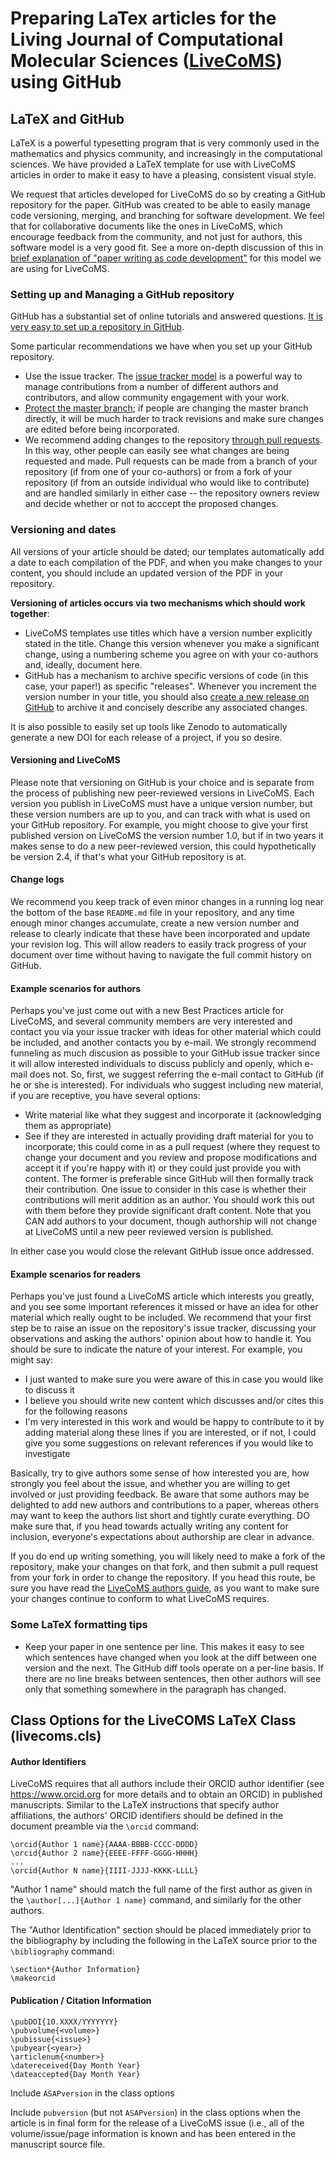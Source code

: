 # Preparing LaTex articles for the Living Journal of Computational Molecular Sciences ([LiveCoMS](http://www.livecomsjournal.org/)) using GitHub

## LaTeX and GitHub

LaTeX is a powerful typesetting program that is very commonly used in the mathematics and physics community, and increasingly in the computational sciences.
We have provided a LaTeX template for use with LiveCoMS articles in order to make it easy to have a pleasing, consistent visual style.

We request that articles developed for LiveCoMS do so by creating a GitHub repository for the paper.
GitHub was created to be able to easily manage code versioning, merging, and branching for software development.
We feel that for collaborative documents like the ones in LiveCoMS, which encourage feedback from the community, and not just for authors, this software model is a very good fit.
See a more on-depth discussion of this in [brief explanation of "paper writing as code development"](http://https://github.com/livecomsjournal/journal_information/blob/master/editorial_material/PAPER_CODE.md) for this model we are using for LiveCoMS.

### Setting up and Managing a GitHub repository

GitHub has a substantial set of online tutorials and answered questions.  [It is very easy to set up a repository in GitHub](https://help.github.com/articles/create-a-repo/).

Some particular recommendations we have when you set up your GitHub repository.
- Use the issue tracker.  The [issue tracker model](https://guides.github.com/features/issues/) is a powerful way to manage contributions from a number of different authors and contributors, and allow community engagement with your work.
- [Protect the master branch](https://help.github.com/articles/about-protected-branches/); if people are changing the master branch directly, it will be much harder to track revisions and make sure changes are edited before being incorporated.
- We recommend adding changes to the repository [through pull requests](https://help.github.com/articles/proposing-changes-to-your-work-with-pull-requests/). In this way, other people can easily see what changes are being requested and made. Pull requests can be made from a branch of your repository (if from one of your co-authors) or from a fork of your repository (if from an outside individual who would like to contribute) and are handled similarly in either case -- the repository owners review and decide whether or not to acccept the proposed changes.

### Versioning and dates

All versions of your article should be dated; our templates automatically add a date to each compilation of the PDF, and when you make changes to your content, you should include an updated version of the PDF in your repository.

**Versioning of articles occurs via two mechanisms which should work together**:
- LiveCoMS templates use titles which have a version number explicitly stated in the title. Change this version whenever you make a significant change, using a numbering scheme you agree on with your co-authors and, ideally, document here.
- GitHub has a mechanism to archive specific versions of code (in this case, your paper!) as specific "releases". Whenever you increment the version number in your title, you should also [create a new release on GitHub](https://help.github.com/articles/creating-releases/) to archive it and concisely describe any associated changes.

It is also possible to easily set up tools like Zenodo to automatically generate a new DOI for each release of a project, if you so desire.

#### Versioning and LiveCoMS

Please note that versioning on GitHub is your choice and is separate from the process of publishing new peer-reviewed versions in LiveCoMS.
Each version you publish in LiveCoMS must have a unique version number, but these version numbers are up to you, and can track with what is used on your GitHub repository.
For example, you might choose to give your first published version on LiveCoMS the version number 1.0, but if in two years it makes sense to do a new peer-reviewed version, this could hypothetically be version 2.4, if that's what your GitHub repository is at.

#### Change logs

We recommend you keep track of even minor changes in a running log near the bottom of the base `README.md` file in your repository, and any time enough minor changes accumulate, create a new version number and release to clearly indicate that these have been incorporated and update your revision log.
This will allow readers to easily track progress of your document over time without having to navigate the full commit history on GitHub.

#### Example scenarios for authors

Perhaps you've just come out with a new Best Practices article for LiveCoMS, and several community members are very interested and contact you via your issue tracker with ideas for other material which could be included, and another contacts you by e-mail.
We strongly recommend funneling as much discusion as possible to your GitHub issue tracker since it will allow interested individuals to discuss publicly and openly, which e-mail does not.
So, first, we suggest referring the e-mail contact to GitHub (if he or she is interested).
For individuals who suggest including new material, if you are receptive, you have several options:
- Write material like what they suggest and incorporate it (acknowledging them as appropriate)
- See if they are interested in actually providing draft material for you to incorporate; this could come in as a pull request (where they request to change your document and you review and propose modifications and accept it if you're happy with it) or they could just provide you with content. The former is preferable since GitHub will then formally track their contribution. One issue to consider in this case is whether their contributions will merit addition as an author. You should work this out with them before they provide significant draft content. Note that you CAN add authors to your document, though authorship will not change at LiveCoMS until a new peer reviewed version is published.

In either case you would close the relevant GitHub issue once addressed.

#### Example scenarios for readers

Perhaps you've just found a LiveCoMS article which interests you greatly, and you see some important references it missed or have an idea for other material which really ought to be included.
We recommend that your first step be to raise an issue on the repository's issue tracker, discussing your observations and asking the authors' opinion about how to handle it.
You should be sure to indicate the nature of your interest.
For example, you might say:
- I just wanted to make sure you were aware of this in case you would like to discuss it
- I believe you should write new content which discusses and/or cites this for the following reasons
- I'm very interested in this work and would be happy to contribute to it by adding material along these lines if you are interested, or if not, I could give you some suggestions on relevant references if you would like to investigate

Basically, try to give authors some sense of how interested you are, how strongly you feel about the issue, and whether you are willing to get involved or just providing feedback.
Be aware that some authors may be delighted to add new authors and contributions to a paper, whereas others may want to keep the authors list short and tightly curate everything.
DO make sure that, if you head towards actually writing any content for inclusion, everyone's expectations about authorship are clear in advance.

If you do end up writing something, you will likely need to make a fork of the repository, make your changes on that fork, and then submit a pull request from your fork in order to change the repository.
If you head this route, be sure you have read the [LiveCoMS authors guide](https://livecomsjournal.github.io/authors/), as you want to make sure your changes continue to conform to what LiveCoMS requires.

### Some LaTeX formatting tips

- Keep your paper in one sentence per line.  This makes it easy to see which sentences have changed when you look at the diff between one version and the next.  The GitHub diff tools operate on a per-line basis. If there are no line breaks between sentences, then other authors will see only that something somewhere in the paragraph has changed.


## Class Options for the LiveCOMS LaTeX Class (livecoms.cls)

#### Author Identifiers
LiveCoMS requires that all authors include their ORCID author identifier (see https://www.orcid.org for more details and to obtain an ORCID) in published manuscripts. Similar to the LaTeX instructions that specify author affiliations, the authors' ORCID identifiers should be defined in the document preamble via the `\orcid` command:

```
\orcid{Author 1 name}{AAAA-BBBB-CCCC-DDDD}
\orcid{Author 2 name}{EEEE-FFFF-GGGG-HHHH}
...
\orcid{Author N name}{IIII-JJJJ-KKKK-LLLL}
```

"Author 1 name" should match the full name of the first author as given in the `\author[...]{Author 1 name}` command, and similarly for the other authors.

The "Author Identification" section should be placed immediately prior to the bibliography by including the following in the LaTeX source prior to the `\bibliography` command:

```
\section*{Author Information}
\makeorcid
```

#### Publication / Citation Information

```
\pubDOI{10.XXXX/YYYYYYY}
\pubvolume{<volume>}
\pubissue{<issue>}
\pubyear{<year>}
\articlenum{<number>}
\datereceived{Day Month Year}
\dateaccepted{Day Month Year}
```

Include `ASAPversion` in the class options

Include `pubversion` (but not `ASAPversion`) in the class options when the article is in final form for the release of a LiveCoMS issue (i.e., all of the volume/issue/page information is known and has been entered in the manuscript source file.